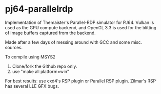 # pj64-parallelrdp

Implementation of Themaister's Parallel-RDP simulator for PJ64.
Vulkan is used as the GPU compute backend, and OpenGL 3.3 is 
used for the blitting of image buffers captured from the backend.

Made after a few days of messing around with GCC and some misc. sources.

To compile using MSYS2 
1) Clone/fork the Github repo only.
2) use "make all platform=win"

For best results: use cxd4's RSP plugin or Parallel RSP plugin. Zilmar's RSP has several LLE GFX bugs.
